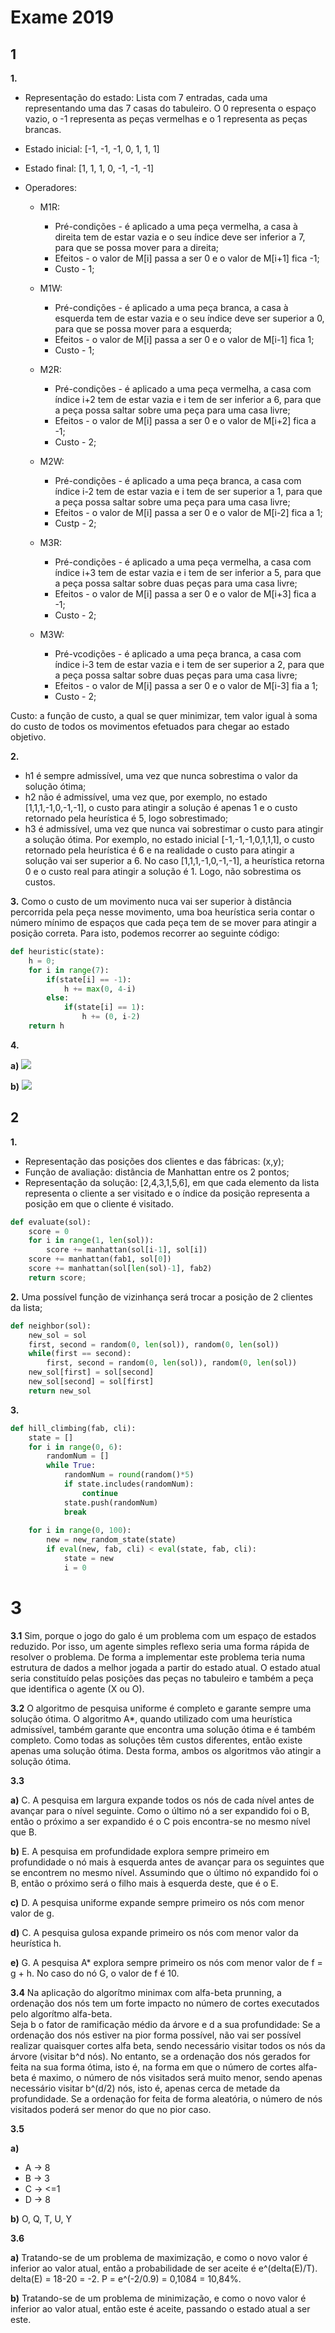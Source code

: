 # Exame 2019

## 1

**1.**

* Representação do estado: Lista com 7 entradas, cada uma representando uma das 7 casas do tabuleiro. O 0 representa o espaço vazio, o -1 representa as peças vermelhas e o 1 representa as peças brancas.

* Estado inicial: [-1, -1, -1, 0, 1, 1, 1]

* Estado final: [1, 1, 1, 0, -1, -1, -1]

* Operadores: 
  * M1R: 
    * Pré-condições - é aplicado a uma peça vermelha, a casa à direita tem de estar vazia e o seu índice deve ser inferior a 7, para que se possa mover para a direita;
    * Efeitos - o valor de M[i] passa a ser 0 e o valor de M[i+1] fica -1;
    * Custo - 1;
  
  * M1W: 
    * Pré-condições - é aplicado a uma peça branca, a casa à esquerda tem de estar vazia e o seu índice deve ser superior a 0, para que se possa mover para a esquerda;
    * Efeitos - o valor de M[i] passa a ser 0 e o valor de M[i-1] fica 1;
    * Custo - 1;
  
  * M2R: 
    * Pré-condições - é aplicado a uma peça vermelha, a casa com índice i+2 tem de estar vazia e i tem de ser inferior a 6, para que a peça possa saltar sobre uma peça para uma casa livre;
    * Efeitos - o valor de M[i] passa a ser 0 e o valor de M[i+2] fica a -1;
    * Custo - 2;
  
  * M2W:
    * Pré-condições - é aplicado a uma peça branca, a casa com índice i-2 tem de estar vazia e i tem de ser superior a 1, para que a peça possa saltar sobre uma peça para uma casa livre;
    * Efeitos - o valor de M[i] passa a ser 0 e o valor de M[i-2] fica a 1;
    * Custp - 2;
  
  * M3R: 
    * Pré-condições - é aplicado a uma peça vermelha, a casa com índice i+3 tem de estar vazia e i tem de ser inferior a 5, para que a peça possa saltar sobre duas peças para uma casa livre;
    * Efeitos - o valor de M[i] passa a ser 0 e o valor de M[i+3] fica a -1;
    * Custo - 2;
  
  * M3W:
    * Pré-vcodições - é aplicado a uma peça branca, a casa com índice i-3 tem de estar vazia e i tem de ser superior a 2, para que a peça possa saltar sobre duas peças para uma casa livre;
    * Efeitos - o valor de M[i] passa a ser 0 e o valor de M[i-3] fia a 1;
    * Custo - 2;
  
Custo: a função de custo, a qual se quer minimizar, tem valor igual à soma do custo de todos os movimentos efetuados para chegar ao estado objetivo.

**2.** 

* h1 é sempre admissível, uma vez que nunca sobrestima o valor da solução ótima;
* h2 não é admissível, uma vez que, por exemplo, no estado [1,1,1,-1,0,-1,-1], o custo para atingir a solução é apenas 1 e o custo retornado pela heurística é 5, logo sobrestimado;
* h3 é admissível, uma vez que nunca vai sobrestimar o custo para atingir a solução ótima. Por exemplo, no estado inicial [-1,-1,-1,0,1,1,1], o custo retornado pela heurística é 6 e na realidade o custo para atingir a solução vai ser superior a 6. No caso [1,1,1,-1,0,-1,-1], a heurística retorna 0 e o custo real para atingir a solução é 1. Logo, não sobrestima os custos.

**3.** Como o custo de um movimento nuca vai ser superior à distância percorrida pela peça nesse movimento, uma boa heurística seria contar o número mínimo de espaços que cada peça tem de se mover para atingir a posição correta. Para isto, podemos recorrer ao seguinte código:

```py
def heuristic(state):
    h = 0;
    for i in range(7):
        if(state[i] == -1):
            h += max(0, 4-i)
        else: 
            if(state[i] == 1):
                h += (0, i-2)
    return h
```

**4.** 

**a)** ![](images/ex_14_2019_dfs.png)

**b)** ![](images/ex_14_2019_bfs.png)

## 2

**1.** 

* Representação das posições dos clientes e das fábricas: (x,y);
* Função de avaliação: distância de Manhattan entre os 2 pontos;
* Representação da solução: [2,4,3,1,5,6], em que cada elemento da lista representa o cliente a ser visitado e o índice da posição representa a posição em que o cliente é visitado.

```py
def evaluate(sol):
    score = 0
    for i in range(1, len(sol)):
        score += manhattan(sol[i-1], sol[i])
    score += manhattan(fab1, sol[0])
    score += manhattan(sol[len(sol)-1], fab2)
    return score;
```

**2.** Uma possível função de vizinhança será trocar a posição de 2 clientes da lista;

```py
def neighbor(sol):
    new_sol = sol
    first, second = random(0, len(sol)), random(0, len(sol))
    while(first == second):
        first, second = random(0, len(sol)), random(0, len(sol))
    new_sol[first] = sol[second]
    new_sol[second] = sol[first] 
    return new_sol
```

**3.**

```py
def hill_climbing(fab, cli):
    state = []
    for i in range(0, 6):
        randomNum = []
        while True:
            randomNum = round(random()*5)
            if state.includes(randomNum):
                continue
            state.push(randomNum)
            break
    
    for i in range(0, 100):
        new = new_random_state(state)
        if eval(new, fab, cli) < eval(state, fab, cli):
            state = new
            i = 0
```

# 3

**3.1** Sim, porque o jogo do galo é um problema com um espaço de estados reduzido. Por isso, um agente simples reflexo seria uma forma rápida de resolver o problema.
De forma a implementar este problema teria numa estrutura de dados a melhor jogada a partir do estado atual. O estado atual seria constituído pelas posições das peças no tabuleiro e também a peça que identifica o agente (X ou O).

**3.2** O algoritmo de pesquisa uniforme é completo e garante sempre uma solução ótima. O algoritmo A*, quando utilizado com uma heurística admissível, também garante que encontra uma solução ótima e é também completo. Como todas as soluções têm custos diferentes, então existe apenas uma solução ótima. Desta forma, ambos os algoritmos vão atingir a solução ótima.

**3.3** 

**a)** C. A pesquisa em largura expande todos os nós de cada nível antes de avançar para o nível seguinte. Como o último nó a ser expandido foi o B, então o próximo a ser expandido é o C pois encontra-se no mesmo nível que B.

**b)** E. A pesquisa em profundidade explora sempre primeiro em profundidade o nó mais à esquerda antes de avançar para os seguintes que se encontrem no mesmo nível. Assumindo que o último nó expandido foi o B, então o próximo será o filho mais à esquerda deste, que é o E.

**c)** D. A pesquisa uniforme expande sempre primeiro os nós com menor valor de g.

**d)** C. A pesquisa gulosa expande primeiro os nós com menor valor da heurística h.

**e)** G. A pesquisa A* explora sempre primeiro os nós com menor valor de f = g + h. No caso do nó G, o valor de f é 10.

**3.4** Na aplicação do algorítmo minimax com alfa-beta prunning, a ordenação dos nós tem um forte impacto no número de cortes executados pelo algorítmo alfa-beta.  
Seja b o fator de ramificação médio da árvore e d a sua profundidade: 
Se a ordenação dos nós estiver na pior forma possível, não vai ser possível realizar quaisquer cortes alfa beta, sendo necessário visitar todos os nós da árvore (visitar b^d nós). 
No entanto, se a ordenação dos nós gerados for feita na sua forma ótima, isto é, na forma em que o número de cortes alfa-beta é maximo, o número de nós visitados será muito menor, sendo apenas necessário visitar b^(d/2) nós, isto é, apenas cerca de metade da profundidade. 
Se a ordenação for feita de forma aleatória, o número de nós visitados poderá ser menor do que no pior caso.

**3.5**

**a)** 

* A -> 8
* B -> 3
* C -> <=1
* D -> 8


**b)** O, Q, T, U, Y

**3.6**

**a)** Tratando-se de um problema de maximização, e como o novo valor é inferior ao valor atual, então a probabilidade de ser aceite é e^(delta(E)/T). delta(E) = 18-20 = -2. P = e^(-2/0.9) = 0,1084 = 10,84%.

**b)** Tratando-se de um problema de minimização, e como o novo valor é inferior ao valor atual, então este é aceite, passando o estado atual a ser este.
